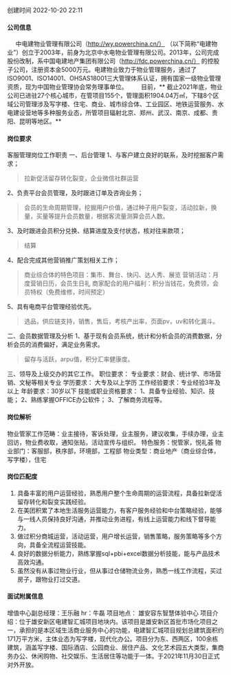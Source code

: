 创建时间 2022-10-20  22:11
#### 公司信息
     中电建物业管理有限公司（http://wy.powerchina.cn/） （以下简称“电建物业”）创立于2003年，前身为北京中水电物业管理有限公司。2013年，公司完成股份改制，系中国电建地产集团有限公司（http://fdc.powerchina.cn/） 的控股子公司，注册资本金5000万元。电建物业致力于物业管理服务，通过了ISO9001、ISO14001、OHSAS18001三大管理体系认证，拥有国家一级物业管理资质，现为中国物业管理协会常务理事单位。
       目前，** 截止2021年底，物业公司已进驻27个核心城市，在管项目155个，管理面积1904.04万㎡，下辖8个区域公司管理涉及写字楼、住宅、商业、城市综合体、工业园区、地铁运营服务、水电建设营地等多种服务业态，所管项目辐射北京、郑州、武汉、南京、成都、贵阳、昆明等地区。**    
#### 岗位要求
客服管理岗位工作职责
一、后台管理
1、与客户建立良好的联系，及时挖掘客户需求；
>拉新促活留存转化裂变，企业微信社群运营

2、负责平台会员管理，及时跟进订单及咨询业务；
>会员的生命周期管理，挖掘用户价值，通过种子用户裂变，活动拉新，换量，买量等提升会员数量，根据客流量测算会员人数。

3、及时跟进会员积分兑换、结算进度及支付状态，核对往来款项；
>结算

4、配合完成其他营销推广策划相关工作；
> 商业综合体的特色项目：集市、舞台、快闪、达人秀、展览
> 营销活动：月度营销日历，会员生日礼
> 商家配合的用户福利：积分当钱花，免费领，会员特权（免费维修，时间预定）

5、具有电商平台管理经验优先。
>选品，供应链支持，销售，售后，考核产出率，页面pv，uv和转化漏斗。

二、会员数据管理及分析
1、基于现有会员系统，统计和分析会员的消费数据，分析会员的消费偏好，满足业务需求。
> 留存与活跃，arpu值，积分汇率健康度。

三、领导及上级交办的其它工作。
职位要求：
专业要求：财会、统计学、市场营销、文秘等相关专业
学历要求： 大专及以上学历
工作经验要求：专业经验3年及以上
年龄要求：30岁以下
技能或职业资格要求：
1、具备专业经验、知识、技能；
2、熟练掌握OFFICE办公软件；
3、了解商务流程等。

#### 岗位解析
物业管家工作范畴：业主接待，客诉处理，业主服务，建议收集，手续办理，业主回访，物业费收取，通知张贴，活动宣传与组织。
特色服务：悦管家，悦礼荟
物业部门：客服部，秩序部，环境部，工程部
物业类型：商业地产（商业综合体，写字楼），住宅

#### 岗位匹配度
1. 具备丰富的用户运营经验，熟悉用户整个生命周期的运营流程，具备拉新促活留存转化和裂变实践经验。
2. 在美团积累了本地生活服务运营能力，有客户服务经验和中台策略经验，能够与一线人员保持良好沟通，并推动业务进程，有线上运营能力和线下督导能力。
3. 做过积分商城运营，活动运营，用户增长运营，销售策略，服务策略等多个方向，具备全流程运营技能。
4. 良好的数据分析能力，熟练掌握sql+pbi+excel数据分析技能，能与产品技术高效沟通。
5. 虽然没有从事过物业行业，但从事过仓储物流业务，熟悉一线工作流程，买过房子，跟物业打过交道。

#### 面试附属信息
增值中心副总经理：王乐融
hr：牛磊
项目地点：  雄安容东智慧体验中心
项目介绍：位于雄安新区电建智汇城项目地块内。该项目是雄安新区首批市场化项目之一，承担的是本区域生活商业服务中心的功能，电建智汇城项目规划总建筑面积约171万平方米，主体业态为写字楼，现代化办公。项目分为东、西两区，100余栋建筑，涵盖写字楼、国际酒店、公园商业、居住产品、文化艺术园五大类型，集商务办公、休闲购物、社交娱乐、生活居住等功能于一体。于2021年11月30日正式对外开放。